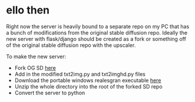 # ello then

Right now the server is heavily bound to a separate repo on my PC that has a bunch of modifications from the original stable diffusion repo. Ideally the new server with flask/django should be created as a fork or something off of the original stable diffusion repo with the upscaler.

To make the new server:
- Fork OG SD [here](https://github.com/CompVis/stable-diffusion)
- Add in the modified txt2img.py and txt2imghd.py files
- Download the portable windows realesgran executable [here](https://github.com/xinntao/Real-ESRGAN/releases/download/v0.2.5.0/realesrgan-ncnn-vulkan-20220424-windows.zip)
- Unzip the whole directory into the root of the forked SD repo
- Convert the server to python